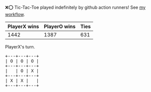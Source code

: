 :x::o: Tic-Tac-Toe played indefinitely by github action runners! See [my workflow](.github/workflows/play.yaml).

|PlayerX wins|PlayerO wins|Ties|
|-|-|-|
|1442|1387|631|

PlayerX's turn.

<pre>
+---+---+---+
| O | O | O |
+---+---+---+
|   | O | X |
+---+---+---+
| X | X |   |
+---+---+---+
</pre>